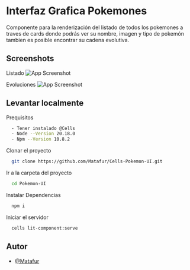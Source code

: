 
# Interfaz Grafica Pokemones

Componente para la renderización del listado de todos los pokemones a traves de cards donde podrás ver su nombre, imagen y tipo de pokemón tambien es posible encontrar su cadena evolutiva. 


## Screenshots
Listado
![App Screenshot](https://i.postimg.cc/P5Ddv8fv/Pokemon-List.jpg)

Evoluciones
![App Screenshot](https://i.postimg.cc/5NTxtmJM/Pokemon-Evolution.jpg)


## Levantar localmente

Prequisitos

```bash
  - Tener instalado @Cells
  - Node --Version 20.18.0
  - Npm --Version 10.8.2
```

Clonar el proyecto

```bash
  git clone https://github.com/Matafur/Cells-Pokemon-UI.git
```

Ir a la carpeta del proyecto

```bash
  cd Pokemon-UI
```

Instalar Dependencias

```bash
  npm i
```

Iniciar el servidor

```bash
  cells lit-component:serve
```


## Autor

- [@Matafur](https://github.com/Matafur)

